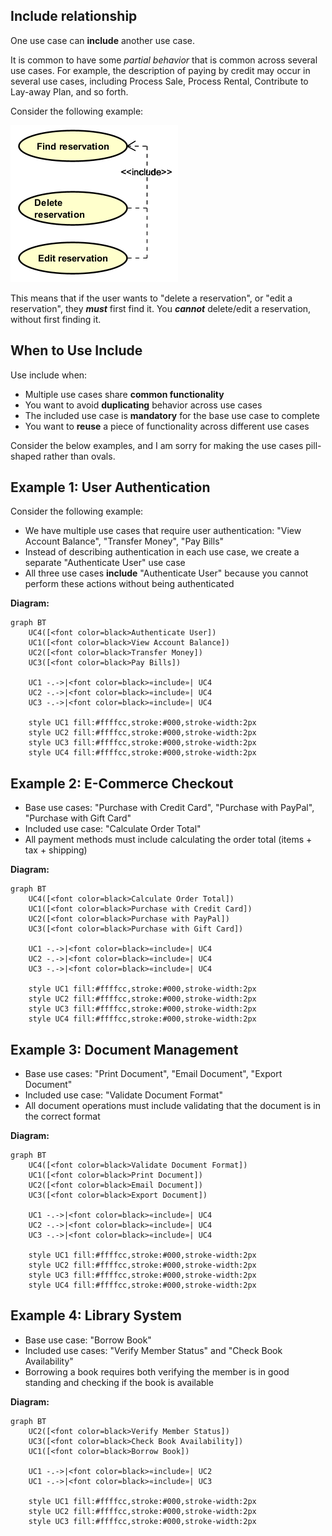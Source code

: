 
## Include relationship

One use case can **include** another use case. 

It is common to have some _partial behavior_ that is common across several use cases.
For example, the description of paying by credit may occur in several use cases, including Process Sale, Process Rental, Contribute to Lay-away Plan, and so forth.


Consider the following example:

![Include example](Resources/Include.png)

This means that if the user wants to "delete a reservation", or "edit a reservation", they **_must_** first find it. You **_cannot_** delete/edit a reservation, without first finding it.


## When to Use Include

Use include when:
- Multiple use cases share **common functionality**
- You want to avoid **duplicating** behavior across use cases
- The included use case is **mandatory** for the base use case to complete
- You want to **reuse** a piece of functionality across different use cases

Consider the below examples, and I am sorry for making the use cases pill-shaped rather than ovals.

## Example 1: User Authentication

Consider the following example:
- We have multiple use cases that require user authentication: "View Account Balance", "Transfer Money", "Pay Bills"
- Instead of describing authentication in each use case, we create a separate "Authenticate User" use case
- All three use cases **include** "Authenticate User" because you cannot perform these actions without being authenticated

**Diagram:**

```mermaid
graph BT
    UC4([<font color=black>Authenticate User])
    UC1([<font color=black>View Account Balance])
    UC2([<font color=black>Transfer Money])
    UC3([<font color=black>Pay Bills])
    
    UC1 -.->|<font color=black>«include»| UC4
    UC2 -.->|<font color=black>«include»| UC4
    UC3 -.->|<font color=black>«include»| UC4
    
    style UC1 fill:#ffffcc,stroke:#000,stroke-width:2px
    style UC2 fill:#ffffcc,stroke:#000,stroke-width:2px
    style UC3 fill:#ffffcc,stroke:#000,stroke-width:2px
    style UC4 fill:#ffffcc,stroke:#000,stroke-width:2px
```

## Example 2: E-Commerce Checkout

- Base use cases: "Purchase with Credit Card", "Purchase with PayPal", "Purchase with Gift Card"
- Included use case: "Calculate Order Total"
- All payment methods must include calculating the order total (items + tax + shipping)

**Diagram:**

```mermaid
graph BT
    UC4([<font color=black>Calculate Order Total])
    UC1([<font color=black>Purchase with Credit Card])
    UC2([<font color=black>Purchase with PayPal])
    UC3([<font color=black>Purchase with Gift Card])
    
    UC1 -.->|<font color=black>«include»| UC4
    UC2 -.->|<font color=black>«include»| UC4
    UC3 -.->|<font color=black>«include»| UC4
    
    style UC1 fill:#ffffcc,stroke:#000,stroke-width:2px
    style UC2 fill:#ffffcc,stroke:#000,stroke-width:2px
    style UC3 fill:#ffffcc,stroke:#000,stroke-width:2px
    style UC4 fill:#ffffcc,stroke:#000,stroke-width:2px
```

## Example 3: Document Management

- Base use cases: "Print Document", "Email Document", "Export Document"
- Included use case: "Validate Document Format"
- All document operations must include validating that the document is in the correct format

**Diagram:**

```mermaid
graph BT
    UC4([<font color=black>Validate Document Format])
    UC1([<font color=black>Print Document])
    UC2([<font color=black>Email Document])
    UC3([<font color=black>Export Document])
    
    UC1 -.->|<font color=black>«include»| UC4
    UC2 -.->|<font color=black>«include»| UC4
    UC3 -.->|<font color=black>«include»| UC4
    
    style UC1 fill:#ffffcc,stroke:#000,stroke-width:2px
    style UC2 fill:#ffffcc,stroke:#000,stroke-width:2px
    style UC3 fill:#ffffcc,stroke:#000,stroke-width:2px
    style UC4 fill:#ffffcc,stroke:#000,stroke-width:2px
```

## Example 4: Library System

- Base use case: "Borrow Book"
- Included use cases: "Verify Member Status" and "Check Book Availability"
- Borrowing a book requires both verifying the member is in good standing and checking if the book is available

**Diagram:**

```mermaid
graph BT
    UC2([<font color=black>Verify Member Status])
    UC3([<font color=black>Check Book Availability])
    UC1([<font color=black>Borrow Book])
    
    UC1 -.->|<font color=black>«include»| UC2
    UC1 -.->|<font color=black>«include»| UC3
    
    style UC1 fill:#ffffcc,stroke:#000,stroke-width:2px
    style UC2 fill:#ffffcc,stroke:#000,stroke-width:2px
    style UC3 fill:#ffffcc,stroke:#000,stroke-width:2px
```

